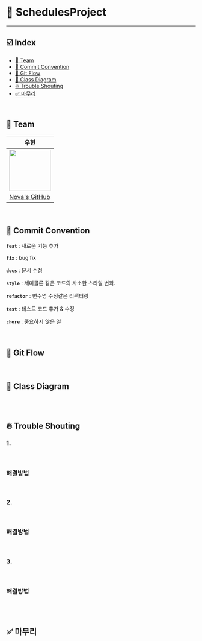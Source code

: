 # 📆 SchedulesProject

****

## ☑️ Index
- [🏁 Team](#-Team)   
- [📑 Commit Convention](#-Commit-Convention)   
- [🛜 Git Flow](#-Git-Flow)
- [🔗 Class Diagram](#-Class-Diagram)
- [🔥 Trouble Shouting](#-Trouble-Shouting)
- [✅ 마무리](#-마무리)

<br>

## 🏁 Team
|**우현**|
|--------|
|<img src="https://github.com/Developer-Nova/Sec19-Local-Data-Persistance_ByAngela/assets/123448121/17a2ba3b-a618-4ac8-93b9-0d0e02c19c78" width="110" height="110">|
|[Nova's GitHub](https://github.com/Developer-Nova)|

<br>

## 📑 Commit Convention

**`feat`** : 새로운 기능 추가

**`fix`** : bug fix

**`docs`**  : 문서 수정

**`style`** : 세미콜론 같은 코드의 사소한 스타일 변화.

**`refactor`** : 변수명 수정같은 리팩터링

**`test`** : 테스트 코드 추가 & 수정

**`chore`** : 중요하지 않은 일

<br>

## 🛜 Git Flow

<br>

## 🔗 Class Diagram



<br>
<br>

## 🔥 Trouble Shouting

### 1.

<br>

### 해결방법


<br>

### 2.

<br>

### 해결방법

 
<br>

### 3.

<br>

### 해결방법


<br>
<br>

## ✅ 마무리
